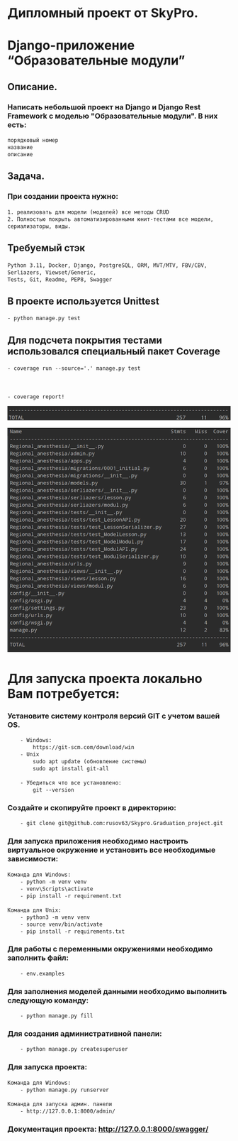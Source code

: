 # Дипломный проект от SkyPro. 
# Django-приложение “Образовательные модули”

## Описание.

### Написать небольшой проект на Django и Django Rest Framework с моделью "Образовательные модули". В них есть:
    порядковый номер
    название
    описание

## Задача.

### При создании проекта нужно:

    1. реализовать для модели (моделей) все методы CRUD
    2. Полностью покрыть автоматизированными юнит-тестами все модели, сериализаторы, виды.

## Требуемый стэк

    Python 3.11, Docker, Django, PostgreSQL, ORM, MVT/MTV, FBV/CBV, Serliazers, Viewset/Generic, 
    Tests, Git, Readme, PEP8, Swagger

## В проекте используется Unittest

    - python manage.py test

## Для подсчета покрытия тестами использовался специальный пакет Coverage

    - coverage run --source='.' manage.py test



    - coverage report!

![img_3.png](screen%2Fimg_3.png)

![img.png](screen%2Fimg.png)


# Для запуска проекта локально Вам потребуется:

### Установите систему контроля версий GIT с учетом вашей OS.

        - Windows:
            https://git-scm.com/download/win
        - Unix 
            sudo apt update (обновление системы)
            sudo apt install git-all

        - Убедиться что все установлено:
            git --version

### Создайте и скопируйте проект в директорию:

        - git clone git@github.com:rusov63/Skypro.Graduation_project.git

### Для запуска приложения необходимо настроить виртуальное окружение и установить все необходимые зависимости:

    Команда для Windows:
        - python -m venv venv
        - venv\Scripts\activate
        - pip install -r requirement.txt

    Команда для Unix:
        - python3 -m venv venv
        - source venv/bin/activate 
        - pip install -r requirements.txt

### Для работы с переменными окружениями необходимо заполнить файл:

        - env.examples

### Для заполнения моделей данными необходимо выполнить следующую команду:

        - python manage.py fill

### Для создания административной панели:

        - python manage.py createsuperuser

### Для запуска проекта:

    Команда для Windows:
        - python manage.py runserver

    Команда для запуска админ. панели    
        - http://127.0.0.1:8000/admin/

### Документация проекта: http://127.0.0.1:8000/swagger/